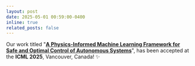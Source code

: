 ```yaml
---
layout: post
date: 2025-05-01 00:59:00-0400
inline: true
related_posts: false
---
```


Our work titled "<strong>[A Physics-Informed Machine Learning Framework for Safe and Optimal Control of Autonomous Systems](https://tayalmanan28.github.io/piml-soc/)</strong>", has been accepted at the **ICML 2025**, Vancouver, Canada! :sparkles:

